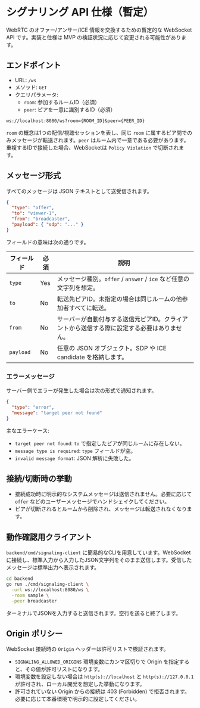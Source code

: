 # シグナリング API 仕様（暫定）

WebRTC のオファー/アンサー/ICE 情報を交換するための暫定的な WebSocket API です。実装と仕様は MVP の検証状況に応じて変更される可能性があります。

## エンドポイント
- URL: `/ws`
- メソッド: `GET`
- クエリパラメータ:
  - `room`: 参加するルームID（必須）
  - `peer`: ピアを一意に識別するID（必須）

```text
ws://localhost:8080/ws?room={ROOM_ID}&peer={PEER_ID}
```

`room` の概念は1つの配信/視聴セッションを表し、同じ `room` に属するピア間でのみメッセージが転送されます。`peer` はルーム内で一意である必要があります。重複するIDで接続した場合、WebSocketは `Policy Violation` で切断されます。

## メッセージ形式
すべてのメッセージは JSON テキストとして送受信されます。

```json
{
  "type": "offer",
  "to": "viewer-1",
  "from": "broadcaster",
  "payload": { "sdp": "..." }
}
```

フィールドの意味は次の通りです。

| フィールド | 必須 | 説明 |
|------------|------|------|
| `type`     | Yes  | メッセージ種別。`offer` / `answer` / `ice` など任意の文字列を想定。 |
| `to`       | No   | 転送先ピアID。未指定の場合は同じルームの他参加者すべてに転送。 |
| `from`     | No   | サーバーが自動付与する送信元ピアID。クライアントから送信する際に設定する必要はありません。 |
| `payload`  | No   | 任意の JSON オブジェクト。SDP や ICE candidate を格納します。 |

### エラーメッセージ
サーバー側でエラーが発生した場合は次の形式で通知されます。

```json
{
  "type": "error",
  "message": "target peer not found"
}
```

主なエラーケース:
- `target peer not found`: `to` で指定したピアが同じルームに存在しない。
- `message type is required`: `type` フィールドが空。
- `invalid message format`: JSON 解析に失敗した。

## 接続/切断時の挙動
- 接続成功時に明示的なシステムメッセージは送信されません。必要に応じて `offer` などのユーザーメッセージでハンドシェイクしてください。
- ピアが切断されるとルームから削除され、メッセージは転送されなくなります。

## 動作確認用クライアント
`backend/cmd/signaling-client` に簡易的なCLIを用意しています。WebSocketに接続し、標準入力から入力したJSON文字列をそのまま送信します。受信したメッセージは標準出力へ表示されます。

```bash
cd backend
go run ./cmd/signaling-client \
  -url ws://localhost:8080/ws \
  -room sample \
  -peer broadcaster
```

ターミナルでJSONを入力すると送信されます。空行を送ると終了します。

## Origin ポリシー
WebSocket 接続時の `Origin` ヘッダーは許可リストで検証されます。

- `SIGNALING_ALLOWED_ORIGINS` 環境変数にカンマ区切りで Origin を指定すると、その値が許可リストになります。
- 環境変数を設定しない場合は `http(s)://localhost` と `http(s)://127.0.0.1` が許可され、ローカル開発を想定した挙動になります。
- 許可されていない Origin からの接続は 403 (Forbidden) で拒否されます。必要に応じて本番環境で明示的に設定してください。
